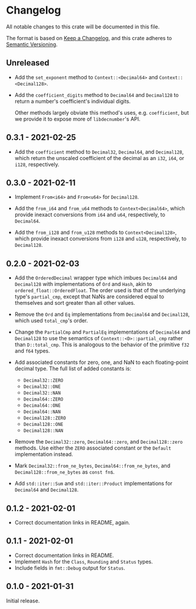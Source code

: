 # Changelog

All notable changes to this crate will be documented in this file.

The format is based on [Keep a Changelog], and this crate adheres to [Semantic
Versioning].

## Unreleased

* Add the `set_exponent` method to `Context::<Decimal64>` and `Context::<Decimal128>`.

* Add the `coefficient_digits` method to `Decimal64` and `Decimal128` to return
  a number's coefficient's individual digits.

  Other methods largely obviate this method's uses, e.g. `coefficient`, but we
  provide it to expose more of `libdecnumber`'s API.

## 0.3.1 - 2021-02-25

* Add the `coefficient` method to `Decimal32`, `Decimal64`, and `Decimal128`,
  which return the unscaled coefficient of the decimal as an `i32`, `i64`, or
  `i128`, respectively.

## 0.3.0 - 2021-02-11

* Implement `From<i64>` and `From<u64>` for `Decimal128`.

* Add the `from_i64` and `from_u64` methods to `Context<Decimal64>`, which
  provide inexact conversions from `i64` and `u64`, respectively, to
  `Decimal64`.

* Add the `from_i128` and `from_u128` methods to `Context<Decimal128>`, which
  provide inexact conversions from `i128` and `u128`, respectively, to
  `Decimal128`.

## 0.2.0 - 2021-02-03

* Add the `OrderedDecimal` wrapper type which imbues `Decimal64` and
  `Decimal128` with implementations of `Ord` and `Hash`, akin to
  `ordered_float::OrderedFloat`. The order used is that of the underlying type's
  `partial_cmp`, except that NaNs are considered equal to themselves and sort
  greater than all other values.

* Remove the `Ord` and `Eq` implementations from `Decimal64` and `Decimal128`,
  which used `total_cmp`'s order.

* Change the `PartialCmp` and `PartialEq` implementations of `Decimal64` and
  `Decimal128` to use the semantics of `Context::<D>::partial_cmp` rather than
  `D::total_cmp`. This is analogous to the behavior of the primitive `f32` and
  `f64` types.

* Add associated constants for zero, one, and NaN to each floating-point decimal
  type. The full list of added constants is:

  * `Decimal32::ZERO`
  * `Decimal32::ONE`
  * `Decimal32::NAN`
  * `Decimal64::ZERO`
  * `Decimal64::ONE`
  * `Decimal64::NAN`
  * `Decimal128::ZERO`
  * `Decimal128::ONE`
  * `Decimal128::NAN`

* Remove the `Decimal32::zero`, `Decimal64::zero`, and `Decimal128::zero`
  methods. Use either the `ZERO` associated constant or the `Default`
  implementation instead.

* Mark `Decimal32::from_ne_bytes`, `Decimal64::from_ne_bytes`, and
  `Decimal128::from_ne_bytes` as `const fn`s.

* Add `std::iter::Sum` and `std::iter::Product` implementations for `Decimal64`
  and `Decimal128`.

## 0.1.2 - 2021-02-01

* Correct documentation links in README, again.

## 0.1.1 - 2021-02-01

* Correct documentation links in README.
* Implement `Hash` for the `Class`, `Rounding` and `Status` types.
* Include fields in `fmt::Debug` output for `Status`.

## 0.1.0 - 2021-01-31

Initial release.

[Keep a Changelog]: https://keepachangelog.com/en/1.0.0/
[Semantic Versioning]: https://semver.org/spec/v2.0.0.html
